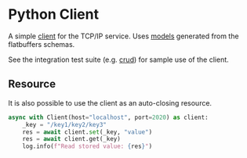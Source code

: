 # Python Client
A simple [client](client.py) for the TCP/IP service.  Uses [models](spt/configdb/model) generated from the flatbuffers
schemas.

See the integration test suite (e.g. [crud](features/steps/crud.py)) for sample use of the client.

## Resource
It is also possible to use the client as an auto-closing resource.

```python
async with Client(host="localhost", port=2020) as client:
    _key = "/key1/key2/key3"
    res = await client.set(_key, "value")
    res = await client.get(_key)
    log.info(f"Read stored value: {res}")
```
